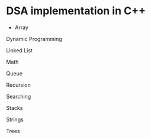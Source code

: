 # DSA implementation in C++
 
- Array

Dynamic Programming

Linked List

Math

Queue

Recursion

Searching

Stacks

Strings

Trees

